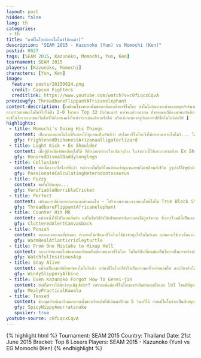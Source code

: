 ```yaml
---
layout: post
hidden: false
lang: th
categories:
 - th
title: "คาซึโนโกะปะทะโมโมจิ(อีกแล้ว)"
description: "SEAM 2015 - Kazunoko (Yun) vs Momochi (Ken)"
postid: 0027
tags: [SEAM 2015, Kazunoko, Momochi, Yun, Ken]
tournament: SEAM 2015
players: [Kazunoko, Momochi]
characters: [Yun, Ken]
image:
  feature: posts/20150624.png
  credit: Capcom Fighters
  creditlink: https://www.youtube.com/watch?v=c0fLqcxCqvA
previewgfy: ThreadbareFlippantAfricanelephant
content-description: [เหมือนโชคชะตานั้นชอบกลั่นแกล้งคาซึโนโกะ ส่งโมโมจิมาเจอเค้าตลอดทุกทัวร์นาเม้น แต่ในครั้งนี้คาซีโนโกะเตรียมตัวมาดี 
สามารถเอาชนะโมโมจิไปได้ถึง 2-0 ในรอบ Top 32 ฝั่งวินเนอร์ แต่จนแล้วจนรอด ทั้งสองคนก็ต้องมาพบกันอีกครั้งในรอบ Top 8 ฝั่งลูซเซอร์ 
คาซึโนโกะจะเอาชนะโมโมจิได้ถึงสองครั้งในทัวร์นาเม้นเดียวหรือไม่ หรือเค้าจะต้องอยู่กับคำสาปที่ชื่อโมโมจิต่อไป ]
highlights:
 - title: Momochi's Doing His Things
   content: เปิดมาเกมแรกโมโมจิก็แสดงให้ทุกคนเห็นทันทีว่า ทำไมคาซึโนโกะจึงไม่อยากมาเจอโมโมจิ... โมโมจิดูจะอ่านจังหวะของคาซึโนโกะได้ทะลุปรุโปร่งตลอดเวลา ในขณะที่คาซึโนโกะแทบไม่สามารถป้องกันมิกซ์อัพของโมโมจิได้เลย
   gfy: FrightenedDishonestArizonaalligatorlizard
 - title: Light Kick + Ex Shoulder
   content: เมื่อสู้ด้วยมิกซ์อัพเดิมๆไม่ได้ ก็ต้องลองทำอะไรแปลกๆบ้าง ในจังหวะนี้ใช้เตะเบาตามด้วย Ex Shoulder ที่ไม่ได้เป็นคอมโบต่อกันเลย แต่กลับสามารถฝ่าการป้องกันของโมโมจิไปได้ แถมยังต่อไปหาเรดโฟกัสทันที ราวกับมั่นใจอยู่แล้วว่าต้องโดนแน่ๆ
   gfy: HonoredDismalDaddylonglegs
 - title: Collusion?
   content: ต่อเนื่องจากไฮไลท์ที่แล้ว หลังจากโมโมจิโดนต้อนเข้ามุมจนแทบไม่เหลือพลังชีวิต จู่ๆเค้าก็ใช้ซุปเปอร์ แม้ว่าคาซึโนโกะจะอยู่อีกฟากหนึ่งของจอก็ตาม... ก็ไม่รู้ว่าเป็นการกดท่าที่ผิดพลาดหรือจงใจปล่อยให้คาซึโนโกะชนะกันแน่ 
   gfy: PassionateCalculatingHeterodontosaurus
 - title: Fuzzy
   content: ขาสั้นไปนะยุน...
   gfy: VerifiableHorribleCricket
 - title: Perfect
   content: เฟรมแทรปด้วยเตะกลางและต่อคอมโบ ~ โชริวเคนสวนกลางคอมโบที่ไม่ใช่ True Block String ~ ใช้สเต็ปคิกสวนกลับท่าพุ่งต่อยและต่อคอมโบเรดโฟกัส สามจังหวะต่อเนื่องเทพๆ
   gfy: ThreadbareFlippantAfricanelephant
 - title: Counter Hit MK
   content: แม้จะเพิ่งใช้ไปในยกที่แล้ว แต่โมโมจิก็ยังใช้เฟรมแทรปเตะกลางได้ถูกจังหวะ ซึ่งการโจมตีนี้เป็นผลจากการที่อ่านออกว่าคาซึโนโกะจะไม่ลุกขึ้นมาด้วยอัปเปอร์คัทแน่นอน
   gfy: ClutteredAlertCanvasback
 - title: Punish
   content: ตลอดหลายเกมที่ผ่านมา เราแทบไม่เห็นคาซึโนโกะใช้ท่าจับทุ่มใส่โมโมจิเลย แต่พอจะใช้เท่านั้นแหละ... หรือโมโมจิจะอ่านใจได้จริงๆ?
   gfy: WarmRealAtlanticridleyturtle
 - title: From One Mistake to Mixup Hell
   content: จากการต่อคอมโบผิดพลาดเพียงครั้งเดียวของคาซึโนโกะ โมโมจิก็เปลี่ยนมันเป็นโอกาสในการสร้างมิกซ์อัพ ที่คาซึโนโกะยังคงหาคำตอบในการป้องกันไม่ได้เสียที
   gfy: WatchfulInsidiousAsp
 - title: Stay Alive
   content: แม้จะเป็นแมทช์พ้อยท์ของโมโมจิแล้ว แต่คาซึโนโกะก็ยังใจเย็นมากพอที่จะต่อคอมโบ และป้องกันโชริวเคนจากโมโมจิ ทำให้ตีคืนมาได้เป็น 2-2
   gfy: WindySlipperyAlbino
 - title: Even Kazunoko Forgot How To Genei-jin
   content: ยังมีใครจำได้มั้ยว่ายุนมีซุปเปอร์? เพราะแม้แต่คาซึโนโกะเองยังลืมต่อคอมโบเลย lol โชคดีที่สุดท้ายแล้วยังได้ใช้ประโยชน์
   gfy: MealyPracticalKawala
 - title: Tensed
   content: ช่วงสุดท้ายตึงเครียดมากจนทั้งสองฝ่ายเดินไปเดินมาก็ร่วม 5 วินาทีได้ ก่อนที่โมโมจิจะเป็นฝ่ายบุกก่อนแล้วจับทุ่มได้สำเร็จ ส่วนตัวคิดว่าคาซึโนโกะไม่น่ารอดแล้วแน่ๆ แต่คาซึโนโกะตัดสินใจถูก ฝ่ากำแพงโมโมจิได้สำเร็จในที่สุด \0/
   gfy: SpicyNippyAmurratsnake
   spoiler: true
youtube-source: c0fLqcxCqvA
---
```


{% highlight html %}
Tournament: SEAM 2015
Country: Thailand
Date: 21st June 2015
Bracket: Top 8 Losers
Players: SEAM 2015 - Kazunoko (Yun) vs EG Momochi (Ken)
{% endhighlight %}